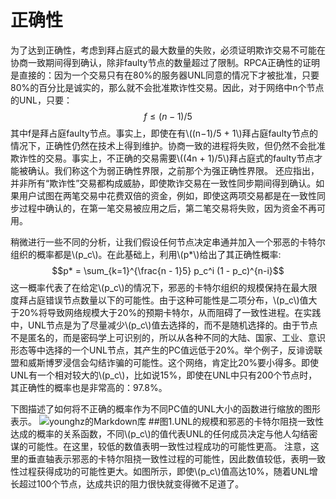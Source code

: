 # 正确性
<script type="text/javascript" src="http://cdn.mathjax.org/mathjax/latest/MathJax.js?config=default"></script>
为了达到正确性，考虑到拜占庭式的最大数量的失败，必须证明欺诈交易不可能在协商一致期间得到确认，除非faulty节点的数量超过了限制。RPCA正确性的证明是直接的：因为一个交易只有在80%的服务器UNL同意的情况下才被批准，只要80%的百分比是诚实的，那么就不会批准欺诈性交易。因此，对于网络中n个节点的UNL，只要：
$$f \leq (n - 1) / 5$$
其中f是拜占庭faulty节点。事实上，即使在有\\((n−1)/5 + 1\\)拜占庭faulty节点的情况下，正确性仍然在技术上得到维护。协商一致的进程将失败，但仍然不会批准欺诈性的交易。事实上，不正确的交易需要\\((4n + 1)/5\\)拜占庭式的faulty节点才能被确认。我们称这个为弱正确性界限，之前那个为强正确性界限。
还应指出，并非所有“欺诈性”交易都构成威胁，即使欺诈交易在一致性同步期间得到确认。如果用户试图在两笔交易中花费双倍的资金，例如，即使这两项交易都是在一致性同步过程中确认的，在第一笔交易被应用之后，第二笔交易将失败，因为资金不再可用。

稍微进行一些不同的分析，让我们假设任何节点决定串通并加入一个邪恶的卡特尔组织的概率都是\\(p_c\\)。在此基础上，利用\\(p*\\)给出了其正确性概率:
$$p* = \sum_{k=1}^{\frac{n - 1}5} p_c^i (1 - p_c)^{n-i}$$
这一概率代表了在给定\\(p_c\\)的情况下，邪恶的卡特尔组织的规模保持在最大限度拜占庭错误节点数量以下的可能性。由于这种可能性是二项分布，\\(p_c\\)值大于20%将导致网络规模大于20%的预期卡特尔，从而阻碍了一致性进程。在实践中，UNL节点是为了尽量减少\\(p_c\\)值去选择的，而不是随机选择的。由于节点不是匿名的，而是密码学上可识别的，所以从各种不同的大陆、国家、工业、意识形态等中选择的一个UNL节点，其产生的PC值远低于20%。举个例子，反诽谤联盟和威斯博罗浸信会勾结诈骗的可能性。这个网络，肯定比20%要小得多。即使UNL有一个相对较大的\\(p_c\\)，比如说15%，即使在UNL中只有200个节点时，其正确性的概率也是非常高的：97.8%。

下图描述了如何将不正确的概率作为不同PC值的UNL大小的函数进行缩放的图形表示。
![younghz的Markdown库](/asserts/1.bmp "图一")
##图1.UNL的规模和邪恶的卡特尔阻挠一致性达成的概率的关系函数，不同\\(p_c\\)的值代表UNL的任何成员决定与他人勾结密谋的可能性。在这里，较低的数值表明一致性过程成功的可能性更高。
注意，这里的垂直轴表示邪恶的卡特尔阻挠一致性过程的可能性，因此数值较低，表明一致性过程获得成功的可能性更大。如图所示，即使\\(p_c\\)值高达10%，随着UNL增长超过100个节点，达成共识的阻力很快就变得微不足道了。